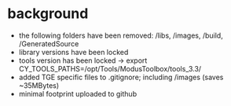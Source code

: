 # background
- the following folders have been removed: /libs, /images, /build, /GeneratedSource
- library versions have been locked
- tools version has been locked -> export CY_TOOLS_PATHS=/opt/Tools/ModusToolbox/tools_3.3/
- added TGE specific files to .gitignore; including /images (saves ~35MBytes)
- minimal footprint uploaded to github


